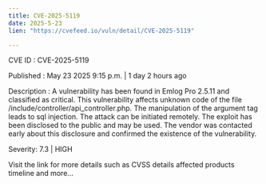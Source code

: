 ```yaml
---
title: CVE-2025-5119
date: 2025-5-23
lien: "https://cvefeed.io/vuln/detail/CVE-2025-5119"

---
```


CVE ID : CVE-2025-5119

Published :  May 23
2025
9:15 p.m. | 1 day
2 hours ago

Description : A vulnerability has been found in Emlog Pro 2.5.11 and classified as critical. This vulnerability affects unknown code of the file /include/controller/api_controller.php. The manipulation of the argument tag leads to sql injection. The attack can be initiated remotely. The exploit has been disclosed to the public and may be used. The vendor was contacted early about this disclosure and confirmed the existence of the vulnerability.

Severity: 7.3 | HIGH

Visit the link for more details
such as CVSS details
affected products
timeline
and more...
